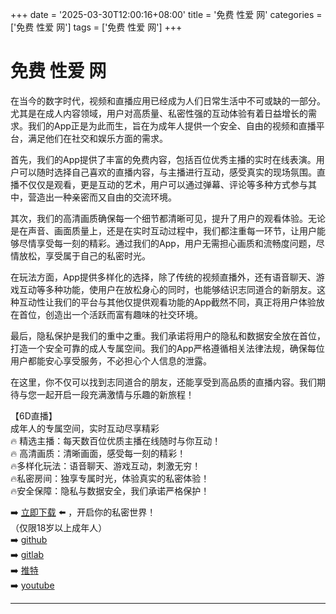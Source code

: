 +++
date = '2025-03-30T12:00:16+08:00'
title = '免费 性爱 网'
categories = ['免费 性爱 网']
tags = ['免费 性爱 网']
+++

# 免费 性爱 网

在当今的数字时代，视频和直播应用已经成为人们日常生活中不可或缺的一部分。尤其是在成人内容领域，用户对高质量、私密性强的互动体验有着日益增长的需求。我们的App正是为此而生，旨在为成年人提供一个安全、自由的视频和直播平台，满足他们在社交和娱乐方面的需求。

首先，我们的App提供了丰富的免费内容，包括百位优秀主播的实时在线表演。用户可以随时选择自己喜欢的直播内容，与主播进行互动，感受真实的现场氛围。直播不仅仅是观看，更是互动的艺术，用户可以通过弹幕、评论等多种方式参与其中，营造出一种亲密而又自由的交流环境。

其次，我们的高清画质确保每一个细节都清晰可见，提升了用户的观看体验。无论是在声音、画面质量上，还是在实时互动过程中，我们都注重每一环节，让用户能够尽情享受每一刻的精彩。通过我们的App，用户无需担心画质和流畅度问题，尽情放松，享受属于自己的私密时光。

在玩法方面，App提供多样化的选择，除了传统的视频直播外，还有语音聊天、游戏互动等多种功能，使用户在放松身心的同时，也能够结识志同道合的新朋友。这种互动性让我们的平台与其他仅提供观看功能的App截然不同，真正将用户体验放在首位，创造出一个活跃而富有趣味的社交环境。

最后，隐私保护是我们的重中之重。我们承诺将用户的隐私和数据安全放在首位，打造一个安全可靠的成人专属空间。我们的App严格遵循相关法律法规，确保每位用户都能安心享受服务，不必担心个人信息的泄露。

在这里，你不仅可以找到志同道合的朋友，还能享受到高品质的直播内容。我们期待与您一起开启一段充满激情与乐趣的新旅程！

【6D直播】  
成年人的专属空间，实时互动尽享精彩  
🔥 精选主播：每天数百位优质主播在线随时与你互动！  
🔥 高清画质：清晰画面，感受每一刻的精彩！  
🔥多样化玩法：语音聊天、游戏互动，刺激无穷！  
🔥私密房间：独享专属时光，体验真实的私密体验！  
🔥安全保障：隐私与数据安全，我们承诺严格保护！  

➡️ [立即下载](https://down123.s3.ap-east-1.amazonaws.com/down/down.html?channelCode=blog) ⬅️ ，开启你的私密世界！  
（仅限18岁以上成年人）  
➡️ [github](https://aldult-live.github.io/)  
➡️ [gitlab](https://seo-09598d.gitlab.io/)  
➡️ [推特](https://x.com/wegame33)  
➡️ [youtube](https://www.youtube.com/@6Dlive)

---
